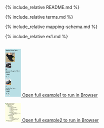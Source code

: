 ---
---

{% include_relative README.md %}

{% include_relative terms.md %}

{% include_relative mapping-schema.md %}

{% include_relative ex1.md %}

<br>
<a href="ex1/product-lister-template.html">
   <img src="ex1/Ex1_1.png" width="10%" height="10%" > 
      Open full example1 to run in Browser<br>
   </img>
</a>

<br>
<a href="ex2/taxonomy.html">
   <img src="ex2/content/ex2_1.png" width="10%" height="10%" > 
      Open full example2 to run in Browser<br>
   </img>
</a>